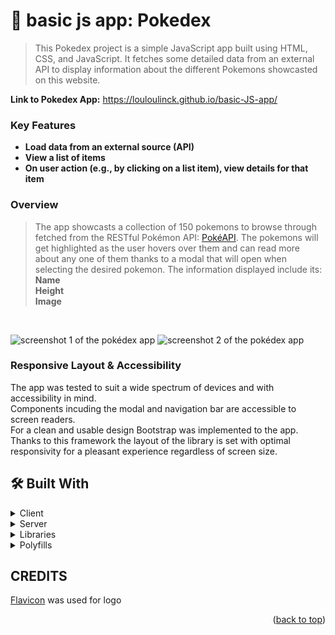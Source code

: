 # 📖 basic js app: Pokedex

> This Pokedex project is a simple JavaScript app built using HTML, CSS, and JavaScript. It fetches some detailed data from an external API to display information about the different Pokemons showcasted on this website.

**Link to Pokedex App:** https://louloulinck.github.io/basic-JS-app/

 <!-- Features -->

### Key Features <a name="key-features"></a>
 
- **Load data from an external source (API)**
- **View a list of items**
- **On user action (e.g., by clicking on a list item), view details for that item**

### Overview

> The app showcasts a collection of 150 pokemons to browse through fetched from the RESTful Pokémon API: [PokéAPI](https://pokeapi.co/). The pokemons will get highlighted as the user hovers over them and can read more about any one of them thanks to a modal that will open when selecting the desired pokemon.
The information displayed include its:
<br> **Name**
<br> **Height**
<br> **Image**
<br>

![screenshot 1 of the pokédex app](./img/screenshot_pokédex_app.png)
![screenshot 2 of the pokédex app](./img/screenshot_prokemon_description_pokédex_app.png)

### Responsive Layout & Accessibility

The app was tested to suit a wide spectrum of devices and with accessibility in mind.
<br>
Components incuding the modal and navigation bar are accessible to screen readers.
<br>
For a clean and usable design Bootstrap was implemented to the app. Thanks to this framework the layout of the library is set with optimal responsivity for a pleasant experience regardless of screen size.

## 🛠 Built With

<details>
  <summary>Client</summary>
  <ul>
    <li><a>Vanilla JS</a></li>
    <li><a>HTML</a></li>
    <li><a>CSS</a></li>
  </ul>
</details>

<details>
  <summary>Server</summary>
  <ul>
    <li><a href="https://pokeapi.co/">RESTful Pokémon API</a></li>
  </ul>
</details>

<details>
  <summary>Libraries</summary>
  <ul>
    <li><a href="https://jquery.com/">jQuery</a></li> 
    <li><a href="https://getbootstrap.com/">Bootstrap</a></li>
  </ul>
</details>

<details>
  <summary>Polyfills</summary>
  <ul>
    <li><a href="https://www.npmjs.com/package/promise-polyfill">Promise</a></li> 
    <li><a href="https://github.com/JakeChampion/fetch">Fetch</a></li>
  </ul>
</details>

## CREDITS

[Flavicon](https://www.flaticon.com/free-icons/pokemon) was used for logo 

<p align="right">(<a href="#readme-top">back to top</a>)</p>
